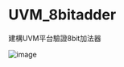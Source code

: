 # UVM_8bitadder
建構UVM平台驗證8bit加法器

![image](https://github.com/user-attachments/assets/e86c46a8-98e1-4d0d-acb7-30972d2f7366)
